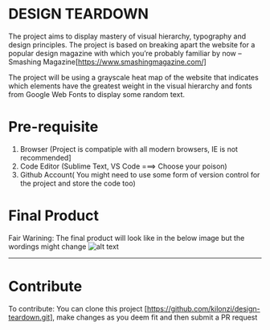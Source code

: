 # DESIGN TEARDOWN

The project aims to display mastery of visual hierarchy, typography and design principles. The project is based on breaking apart the website for a popular design magazine with which you’re probably familiar by now – Smashing Magazine[https://www.smashingmagazine.com/]

The project will be using a grayscale heat map of the website that indicates which elements have the greatest weight in the visual hierarchy and fonts from Google Web Fonts to display some random text.

# Pre-requisite

1. Browser (Project is compatiple with all modern browsers, IE is not recommended]
2. Code Editor (Sublime Text, VS Code ===> Choose your poison)
3. Github Account( You might need to use some form of version control for the project and store the code too)
# Final Product
Fair Warining: The final product will look like in the below image but the wordings might change
![alt text](https://user-images.githubusercontent.com/9586665/65537415-d6a1af00-df0d-11e9-984d-903f843914d5.png)


***
# Contribute
To contribute:
  You can clone this project [https://github.com/kilonzi/design-teardown.git], make changes as you deem fit and then submit a PR request
